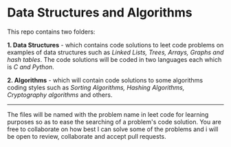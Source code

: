 # Data Structures and Algorithms
This repo contains two folders:

**1. Data Structures** - which contains code solutions to leet code problems on examples of data structures such as *Linked Lists, Trees, Arrays, Graphs and hash tables*. The code solutions will be coded in two languages each which is *C and Python*.

**2. Algorithms** - which will contain code solutions to some algorithms coding styles such as *Sorting Algorithms, Hashing Algorithms, Cryptography algorithms* and others.

---
The files will be named with the problem name in leet code for learning purposes so as to ease the searching of a problem's code solution. You are free to collaborate on how best I can solve some of the problems and i will be open to review, collaborate and accept pull requests.

